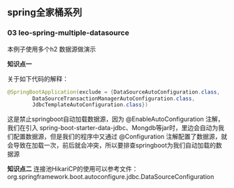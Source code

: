## spring全家桶系列
### 03 leo-spring-multiple-datasource
本例子使用多个h2 数据源做演示

**知识点一**

关于如下代码的解释：
```java
@SpringBootApplication(exclude = {DataSourceAutoConfiguration.class,
        DataSourceTransactionManagerAutoConfiguration.class,
        JdbcTemplateAutoConfiguration.class})
```
这是禁止springboot自动加载数据源，因为 @EnableAutoConfiguration 注解，我们在引入
spring-boot-starter-data-jdbc、Mongdb等jar时，里边会自动为我们配置数据源，但是我们的程序中又通过
@Configuration 注解配置了数据源，就会导致在加载一次，前后就会冲突，所以要排查springboot为我们自动加载的数据源

**知识点二**
连接池HikariCP的使用可以参考文件：
org.springframework.boot.autoconfigure.jdbc.DataSourceConfiguration

